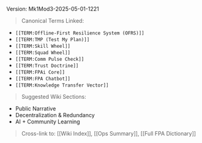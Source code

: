 Version: Mk1Mod3-2025-05-01-1221  
> Canonical Terms Linked:
- `[[TERM:Offline-First Resilience System (OFRS)]]`
- `[[TERM:TMP (Test My Plan)]]`
- `[[TERM:Skill Wheel]]`
- `[[TERM:Squad Wheel]]`
- `[[TERM:Comm Pulse Check]]`
- `[[TERM:Trust Doctrine]]`
- `[[TERM:FPAi Core]]`
- `[[TERM:FPA Chatbot]]`
- `[[TERM:Knowledge Transfer Vector]]`  
> Suggested Wiki Sections:
- Public Narrative
- Decentralization & Redundancy
- AI + Community Learning  
> Cross-link to: [[Wiki Index]], [[Ops Summary]], [[Full FPA Dictionary]]